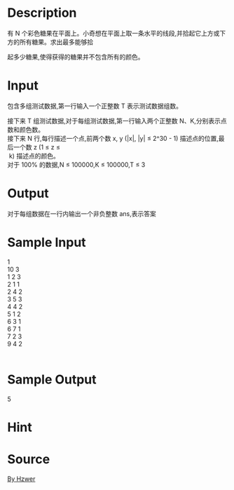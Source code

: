 
# Description

<div class="content"><p>有 N 个彩色糖果在平面上。小奇想在平面上取一条水平的线段,并拾起它上方或下方的所有糖果。求出最多能够拾</p>
<div>起多少糖果,使得获得的糖果并不包含所有的颜色。</div></div>

# Input

<div class="content"><p>包含多组测试数据,第一行输入一个正整数 T 表示测试数据组数。</p>
<div>接下来 T 组测试数据,对于每组测试数据,第一行输入两个正整数 N、K,分别表示点数和颜色数。</div>
<div>接下来 N 行,每行描述一个点,前两个数 x, y (|x|, |y| ≤ 2^30 - 1) 描述点的位置,最后一个数 z (1 ≤ z ≤</div>
<div> k) 描述点的颜色。</div>
<div>对于 100% 的数据,N ≤ 100000,K ≤ 100000,T ≤ 3</div></div>

# Output

<div class="content"><p>对于每组数据在一行内输出一个非负整数 ans,表示答案</p>
<p></p>
<p></p></div>

# Sample Input

<div class="content"><span class="sampledata">1<br/>
10 3 <br/>
1 2 3 <br/>
2 1 1 <br/>
2 4 2<br/>
3 5 3 <br/>
4 4 2 <br/>
5 1 2 <br/>
6 3 1 <br/>
6 7 1 <br/>
7 2 3 <br/>
9 4 2<br/>
<br/>
</span></div>

# Sample Output

<div class="content"><span class="sampledata">5</span></div>

# Hint

<div class="content"><p></p></div>

# Source

<div class="content"><p><a href="problemset.php?search=By Hzwer">By Hzwer</a></p></div>

